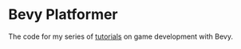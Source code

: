 # Bevy Platformer

The code for my series of [tutorials](http://localhost:8000/posts/learning-game-dev-bevy-1/) on game development with Bevy.